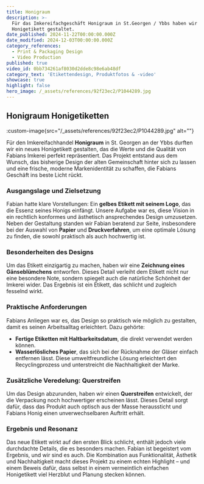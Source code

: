 ```yaml
---
title: Honigraum
description: >-
  Für das Imkereifachgeschäft Honigraum in St.Georgen / Ybbs haben wir ein neues
  Honigetikett gestaltet.
date_published: 2024-11-22T00:00:00.000Z
date_modified: 2024-12-03T00:00:00.000Z
category_references:
  - Print & Packaging Design
  - Video Production
published: true
video_id: 0bb734261af8030d2dde8c98e6ab48df
category_text: 'Etikettendesign, Produktfotos & -video'
showcase: true
highlight: false
hero_image: /_assets/references/92f23ec2/P1044289.jpg
---
```

## Honigraum Honigetiketten

:custom-image{src="/_assets/references/92f23ec2/P1044289.jpg" alt=""}

Für den Imkereifachhandel **Honigraum** in St. Georgen an der Ybbs durften wir ein neues Honigetikett gestalten, das die Werte und die Qualität von Fabians Imkerei perfekt repräsentiert. Das Projekt entstand aus dem Wunsch, das bisherige Design der alten Gemeinschaft hinter sich zu lassen und eine frische, moderne Markenidentität zu schaffen, die Fabians Geschäft ins beste Licht rückt.

### Ausgangslage und Zielsetzung

Fabian hatte klare Vorstellungen: Ein **gelbes Etikett mit seinem Logo**, das die Essenz seines Honigs einfängt. Unsere Aufgabe war es, diese Vision in ein rechtlich konformes und ästhetisch ansprechendes Design umzusetzen. Neben der Gestaltung standen wir Fabian beratend zur Seite, insbesondere bei der Auswahl von **Papier** und **Druckverfahren**, um eine optimale Lösung zu finden, die sowohl praktisch als auch hochwertig ist.

### Besonderheiten des Designs

Um das Etikett einzigartig zu machen, haben wir eine **Zeichnung eines Gänseblümchens** entworfen. Dieses Detail verleiht dem Etikett nicht nur eine besondere Note, sondern spiegelt auch die natürliche Schönheit der Imkerei wider. Das Ergebnis ist ein Etikett, das schlicht und zugleich fesselnd wirkt.

### Praktische Anforderungen

Fabians Anliegen war es, das Design so praktisch wie möglich zu gestalten, damit es seinen Arbeitsalltag erleichtert. Dazu gehörte:

- **Fertige Etiketten mit Haltbarkeitsdatum**, die direkt verwendet werden können.
- **Wasserlösliches Papier**, das sich bei der Rücknahme der Gläser einfach entfernen lässt. Diese umweltfreundliche Lösung erleichtert den Recyclingprozess und unterstreicht die Nachhaltigkeit der Marke.

### Zusätzliche Veredelung: Querstreifen

Um das Design abzurunden, haben wir einen **Querstreifen** entwickelt, der die Verpackung noch hochwertiger erscheinen lässt. Dieses Detail sorgt dafür, dass das Produkt auch optisch aus der Masse heraussticht und Fabians Honig einen unverwechselbaren Auftritt erhält.

### Ergebnis und Resonanz

Das neue Etikett wirkt auf den ersten Blick schlicht, enthält jedoch viele durchdachte Details, die es besonders machen. Fabian ist begeistert vom Ergebnis, und wir sind es auch. Die Kombination aus Funktionalität, Ästhetik und Nachhaltigkeit macht dieses Projekt zu einem echten Highlight – und einem Beweis dafür, dass selbst in einem vermeintlich einfachen Honigetikett viel Herzblut und Planung stecken können.

